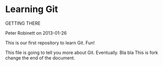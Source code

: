 # Learning Git

GETTING THERE

Peter Robinett on 2013-01-26

This is our first repository to learn Git. Fun!

This file is going to tell you more about Git. Eventually.
Bla bla
This is fork change the end of the document.
